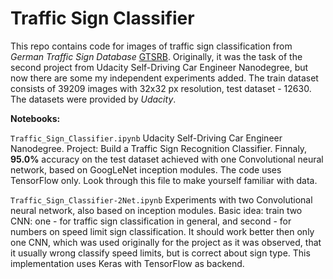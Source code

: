# Traffic Sign Classifier

This repo contains code for images of traffic sign classification from *German Traffic Sign Database* [GTSRB](http://benchmark.ini.rub.de/?section=gtsrb&subsection=news). Originally, it was the task of the second project from Udacity Self-Driving Car Engineer Nanodegree, but now there are some my independent experiments added.
The train dataset consists of 39209 images with 32x32 px resolution, test dataset - 12630. The datasets were provided by *Udacity*.

**Notebooks:**

`Traffic_Sign_Classifier.ipynb` Udacity Self-Driving Car Engineer Nanodegree. Project: Build a Traffic Sign Recognition Classifier. Finnaly, **95.0%** accuracy on the test dataset achieved with one Convolutional neural network, based on GoogLeNet inception modules. The code uses TensorFlow only. Look through this file to make yourself familiar with data.

`Traffic_Sign_Classifier-2Net.ipynb` Experiments with two Convolutional neural network, also based on inception modules. Basic idea: train two CNN: one - for traffic sign classification in general, and second - for numbers on speed limit sign classification. It should work better then only one CNN, which was used originally for the project as it was observed, that it usually wrong classify speed limits, but is correct about sign type. This implementation uses Keras with TensorFlow as backend.
